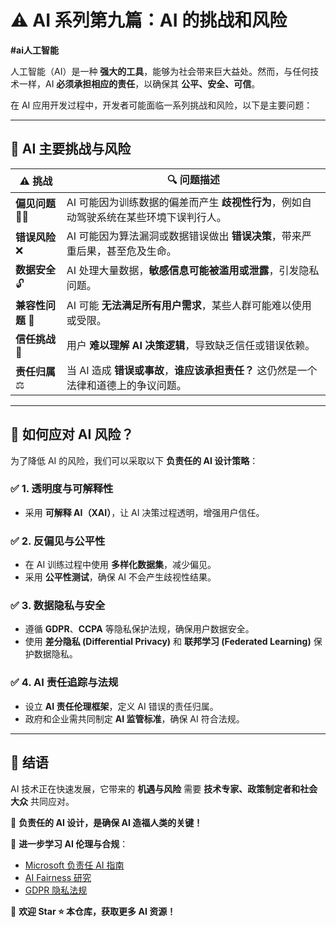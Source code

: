 # ⚠️ AI 系列第九篇：AI 的挑战和风险  

**#ai人工智能**  

人工智能（AI）是一种 **强大的工具**，能够为社会带来巨大益处。然而，与任何技术一样，AI **必须承担相应的责任**，以确保其 **公平、安全、可信**。  

在 AI 应用开发过程中，开发者可能面临一系列挑战和风险，以下是主要问题：  

---

## 🛑 AI 主要挑战与风险  

| ⚠️ **挑战**       | 🔍 **问题描述** |
|-----------------|--------------|
| **偏见问题** 🏳️‍⚧️ | AI 可能因为训练数据的偏差而产生 **歧视性行为**，例如自动驾驶系统在某些环境下误判行人。 |
| **错误风险** ❌ | AI 可能因为算法漏洞或数据错误做出 **错误决策**，带来严重后果，甚至危及生命。 |
| **数据安全** 🔓 | AI 处理大量数据，**敏感信息可能被滥用或泄露**，引发隐私问题。 |
| **兼容性问题** 🔄 | AI 可能 **无法满足所有用户需求**，某些人群可能难以使用或受限。 |
| **信任挑战** 🤖 | 用户 **难以理解 AI 决策逻辑**，导致缺乏信任或错误依赖。 |
| **责任归属** ⚖️ | 当 AI 造成 **错误或事故**，**谁应该承担责任？** 这仍然是一个法律和道德上的争议问题。 |

---

## 🔐 如何应对 AI 风险？  

为了降低 AI 的风险，我们可以采取以下 **负责任的 AI 设计策略**：  

### ✅ **1. 透明度与可解释性**  
- 采用 **可解释 AI（XAI）**，让 AI 决策过程透明，增强用户信任。  

### ✅ **2. 反偏见与公平性**  
- 在 AI 训练过程中使用 **多样化数据集**，减少偏见。  
- 采用 **公平性测试**，确保 AI 不会产生歧视性结果。  

### ✅ **3. 数据隐私与安全**  
- 遵循 **GDPR**、**CCPA** 等隐私保护法规，确保用户数据安全。  
- 使用 **差分隐私 (Differential Privacy)** 和 **联邦学习 (Federated Learning)** 保护数据隐私。  

### ✅ **4. AI 责任追踪与法规**  
- 设立 **AI 责任伦理框架**，定义 AI 错误的责任归属。  
- 政府和企业需共同制定 **AI 监管标准**，确保 AI 符合法规。  

---

## 🚀 结语  

AI 技术正在快速发展，它带来的 **机遇与风险** 需要 **技术专家、政策制定者和社会大众** 共同应对。  

📌 **负责任的 AI 设计，是确保 AI 造福人类的关键！**  

🔗 **进一步学习 AI 伦理与合规**：
- [Microsoft 负责任 AI 指南](https://www.microsoft.com/en-us/ai/responsible-ai)  
- [AI Fairness 研究](https://www.ibm.com/watson/open-scale)  
- [GDPR 隐私法规](https://gdpr.eu/)  

📢 **欢迎 Star ⭐ 本仓库，获取更多 AI 资源！**
